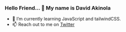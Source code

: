 ### Hello Friend... 👋 My name is David Akinola





- 🌱 I’m currently learning JavaScript and tailwindCSS.
- 📫 Reach out to me on <a href="https://twitter.com/webForDave?t=JRbX-XK6vMDLcavDgg&s=09">Twitter</a>
